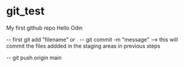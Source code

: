 # git_test
My first github repo
Hello Odin


-- first git add "filename" or .
-- git commit -m "message"
            --> this will  commit the files addded in the staging areas in previous steps

-- git push origin main